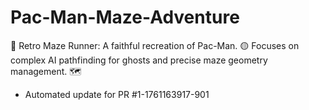 # Pac-Man-Maze-Adventure
👻 Retro Maze Runner: A faithful recreation of Pac-Man. 🟡 Focuses on complex AI pathfinding for ghosts and precise maze geometry management. 🗺️


- Automated update for PR #1-1761163917-901